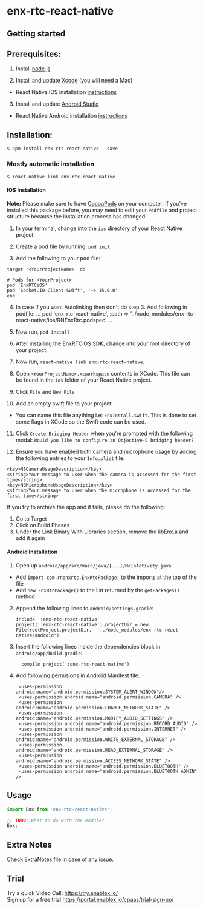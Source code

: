 # enx-rtc-react-native

## Getting started

## Prerequisites:

1. Install [node.js](https://nodejs.org/)

2. Install and update [Xcode](https://developer.apple.com/xcode/) (you will need a Mac)
* React Native iOS installation [instructions](https://reactnative.dev/docs/environment-setup)

3. Install and update [Android Studio](https://developer.android.com/studio/index.html)
* React Native Android installation [instructions](https://reactnative.dev/docs/environment-setup)

## Installation:

`$ npm install enx-rtc-react-native --save`

### Mostly automatic installation

`$ react-native link enx-rtc-react-native`


#### IOS Installation
**Note:** Please make sure to have [CocoaPods](https://cocoapods.org/) on your computer.
If you've installed this package before, you may need to edit your `Podfile` and project structure because the installation process has changed.
1. In your terminal, change into the `ios` directory of your React Native project.

2. Create a pod file by running: `pod init`.

3. Add the following to your pod file:

```
target '<YourProjectName>' do

# Pods for <YourProject>
pod 'EnxRTCiOS'
pod 'Socket.IO-Client-Swift', '~> 15.0.0'
end

```
4. In case if you want Autolinking then don't do step 3. Add following in podfile:
      ...
      pod 'enx-rtc-react-native', :path => '../node_modules/enx-rtc-react-native/ios/RNEnxRtc.podspec'
      ...
      
5. Now run, `pod install`

6. After installing the EnxRTCiOS  SDK, change into your root directory of your project.

7. Now run, `react-native link enx-rtc-react-native`.

8. Open `<YourProjectName>.xcworkspace` contents in XCode. This file can be found in the `ios` folder of your React Native project. 

9. Click `File` and `New File`

10. Add an empty swift file to your project:
* You can name this file anything i.e: `EnxInstall.swift`. This is done to set some flags in XCode so the Swift code can be used.

11. Click `Create Bridging Header` when you're prompted with the following modal: `Would you like to configure an Objective-C bridging header?`

12. Ensure you have enabled both camera and microphone usage by adding the following entries to your `Info.plist` file:

```
<key>NSCameraUsageDescription</key>
<string>Your message to user when the camera is accessed for the first time</string>
<key>NSMicrophoneUsageDescription</key>
<string>Your message to user when the microphone is accessed for the first time</string>
```

If you try to archive the app and it fails, please do the following:

1. Go to Target
2. Click on Build Phases
3. Under the Link Binary With Libraries section, remove the libEnx.a and add it again 


#### Android Installation

1. Open up `android/app/src/main/java/[...]/MainActivity.java`
  - Add `import com.rnenxrtc.EnxRtcPackage;` to the imports at the top of the file
  - Add `new EnxRtcPackage()` to the list returned by the `getPackages()` method
2. Append the following lines to `android/settings.gradle`:
  	```
  	include ':enx-rtc-react-native'
  	project(':enx-rtc-react-native').projectDir = new File(rootProject.projectDir, 	'../node_modules/enx-rtc-react-native/android')
  	```
3. Insert the following lines inside the dependencies block in `android/app/build.gradle`:
  	```
      compile project(':enx-rtc-react-native')
  	```
4. Add following permisions in Android Manifest file:

        <uses-permission android:name="android.permission.SYSTEM_ALERT_WINDOW"/>
        <uses-permission android:name="android.permission.CAMERA" />
        <uses-permission android:name="android.permission.CHANGE_NETWORK_STATE" />
        <uses-permission android:name="android.permission.MODIFY_AUDIO_SETTINGS" />
        <uses-permission android:name="android.permission.RECORD_AUDIO" />
        <uses-permission android:name="android.permission.INTERNET" />
        <uses-permission android:name="android.permission.WRITE_EXTERNAL_STORAGE" />
        <uses-permission android:name="android.permission.READ_EXTERNAL_STORAGE" />
        <uses-permission android:name="android.permission.ACCESS_NETWORK_STATE" />
        <uses-permission android:name="android.permission.BLUETOOTH" />
        <uses-permission android:name="android.permission.BLUETOOTH_ADMIN" />
		
## Usage
```javascript
import Enx from 'enx-rtc-react-native';

// TODO: What to do with the module?
Enx;
```
 ## Extra Notes 
 Check ExtraNotes file in case of any issue.
 
 ## Trial 
 Try a quick Video Call: https://try.enablex.io/ <br/>
Sign up for a free trial https://portal.enablex.io/cpaas/trial-sign-up/

